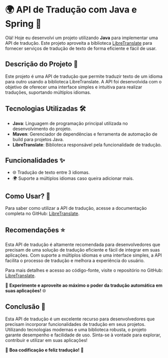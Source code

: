 # 🌍 API de Tradução com Java e Spring 🚀

Olá! Hoje eu desenvolvi um projeto utilizando **Java** para implementar uma API de tradução. Este projeto aproveita a biblioteca [LibreTranslate](https://github.com/dynomake/libretranslate-java) para fornecer serviços de tradução de texto de forma eficiente e fácil de usar.

## Descrição do Projeto 📜

Este projeto é uma API de tradução que permite traduzir texto de um idioma para outro usando a biblioteca LibreTranslate. A API foi desenvolvida com o objetivo de oferecer uma interface simples e intuitiva para realizar traduções, suportando múltiplos idiomas.

## Tecnologias Utilizadas 🛠️

- **Java**: Linguagem de programação principal utilizada no desenvolvimento do projeto.
- **Maven**: Gerenciador de dependências e ferramenta de automação de build para projetos Java.
- **LibreTranslate**: Biblioteca responsável pela funcionalidade de tradução.

## Funcionalidades ✨

- 🌐 Tradução de texto entre 3 idiomas.
- 🌍 Suporte a múltiplos idiomas caso queira adicionar mais.

## Como Usar? 🤔

Para saber como utilizar a API de tradução, acesse a documentação completa no GitHub: [LibreTranslate](https://github.com/dynomake/libretranslate-java).

## Recomendações ⭐

Esta API de tradução é altamente recomendada para desenvolvedores que precisam de uma solução de tradução eficiente e fácil de integrar em suas aplicações. Com suporte a múltiplos idiomas e uma interface simples, a API facilita o processo de tradução e melhora a experiência do usuário.

Para mais detalhes e acesso ao código-fonte, visite o repositório no GitHub: [LibreTranslate](https://github.com/dynomake/libretranslate-java).

🚀 **Experimente e aproveite ao máximo o poder da tradução automática em suas aplicações!** 🌐

## Conclusão 🎯

Esta API de tradução é um excelente recurso para desenvolvedores que precisam incorporar funcionalidades de tradução em seus projetos. Utilizando tecnologias modernas e uma biblioteca robusta, o projeto garante desempenho e facilidade de uso. Sinta-se à vontade para explorar, contribuir e utilizar em suas aplicações!

📘 **Boa codificação e feliz tradução!** 🎉

